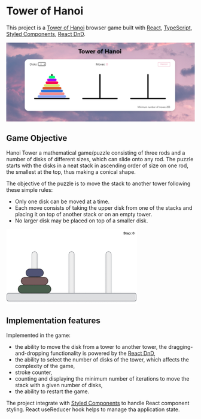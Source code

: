 # Tower of Hanoi
This project is a [Tower of Hanoi](https://en.wikipedia.org/wiki/Tower_of_Hanoi) browser 
game built with [React](https://react.dev/), [TypeScript](https://www.typescriptlang.org/),
[Styled Components](https://styled-components.com/),
[React DnD](https://react-dnd.github.io/react-dnd/about).

![Application preview](./public/tower_of_hanoi_preview.png)

## Game Objective
Hanoi Tower a mathematical game/puzzle consisting of three rods and a number of disks of different sizes, 
which can slide onto any rod. The puzzle starts with the disks in a neat stack in ascending order of size on one rod, 
the smallest at the top, thus making a conical shape.

The objective of the puzzle is to move the stack to another tower following these simple rules:

* Only one disk can be moved at a time.
* Each move consists of taking the upper disk from one of the stacks and placing it on top of another stack or on an empty tower.
* No larger disk may be placed on top of a smaller disk.

![Tower of Hanoi](./public/tower_of_hanoi.gif)

## Implementation features

Implemented in the game:
* the ability to move the disk from a tower to another tower, the dragging-and-dropping functionality
  is powered by the [React DnD](https://react-dnd.github.io/react-dnd/about),
* the ability to select the number of disks of the tower, which affects the complexity of the game,
* stroke counter,
* counting and displaying the minimum number of iterations to move the stack with a given number of disks,
* the ability to restart the game.

The project integrate with [Styled Components](https://styled-components.com/) to handle React component styling.
React useReducer hook helps to manage tha application state.

